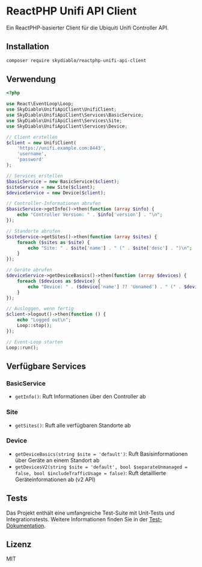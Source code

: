 # ReactPHP Unifi API Client

Ein ReactPHP-basierter Client für die Ubiquiti Unifi Controller API.

## Installation

```bash
composer require skydiablo/reactphp-unifi-api-client
```

## Verwendung

```php
<?php

use React\EventLoop\Loop;
use SkyDiablo\UnifiApiClient\UnifiClient;
use SkyDiablo\UnifiApiClient\Services\BasicService;
use SkyDiablo\UnifiApiClient\Services\Site;
use SkyDiablo\UnifiApiClient\Services\Device;

// Client erstellen
$client = new UnifiClient(
    'https://unifi.example.com:8443',
    'username',
    'password'
);

// Services erstellen
$basicService = new BasicService($client);
$siteService = new Site($client);
$deviceService = new Device($client);

// Controller-Informationen abrufen
$basicService->getInfo()->then(function (array $info) {
    echo "Controller Version: " . $info['version'] . "\n";
});

// Standorte abrufen
$siteService->getSites()->then(function (array $sites) {
    foreach ($sites as $site) {
        echo "Site: " . $site['name'] . " (" . $site['desc'] . ")\n";
    }
});

// Geräte abrufen
$deviceService->getDeviceBasics()->then(function (array $devices) {
    foreach ($devices as $device) {
        echo "Device: " . ($device['name'] ?? 'Unnamed') . " (" . $device['mac'] . ")\n";
    }
});

// Ausloggen, wenn fertig
$client->logout()->then(function () {
    echo "Logged out\n";
    Loop::stop();
});

// Event-Loop starten
Loop::run();
```

## Verfügbare Services

### BasicService

- `getInfo()`: Ruft Informationen über den Controller ab

### Site

- `getSites()`: Ruft alle verfügbaren Standorte ab

### Device

- `getDeviceBasics(string $site = 'default')`: Ruft Basisinformationen über Geräte an einem Standort ab
- `getDevicesV2(string $site = 'default', bool $separateUnmanaged = false, bool $includeTrafficUsage = false)`: Ruft detaillierte Geräteinformationen ab (v2 API)

## Tests

Das Projekt enthält eine umfangreiche Test-Suite mit Unit-Tests und Integrationstests. Weitere Informationen finden Sie in der [Test-Dokumentation](tests/README.md).

## Lizenz

MIT 